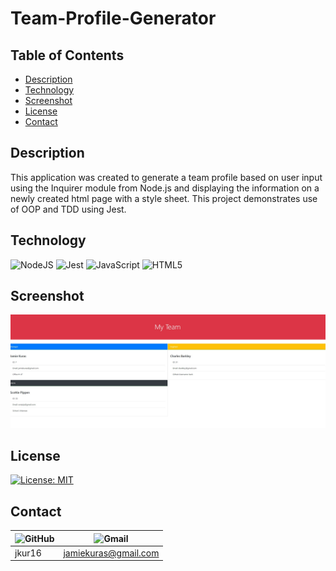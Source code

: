 # Team-Profile-Generator

## Table of Contents
* [Description](#Description)
* [Technology](#Technology)
* [Screenshot](#Screenshot)
* [License](#License)
* [Contact](#Contact)

## Description
This application was created to generate a team profile based on user input using the Inquirer module from Node.js and displaying the information on a newly created html page with a style sheet. This project demonstrates use of OOP and TDD using Jest.

## Technology
![NodeJS](https://img.shields.io/badge/node.js-6DA55F?style=for-the-badge&logo=node.js&logoColor=white)
![Jest](https://img.shields.io/badge/-jest-%23C21325?style=for-the-badge&logo=jest&logoColor=white)
![JavaScript](https://img.shields.io/badge/javascript-%23323330.svg?style=for-the-badge&logo=javascript&logoColor=%23F7DF1E)
![HTML5](https://img.shields.io/badge/html5-%23E34F26.svg?style=for-the-badge&logo=html5&logoColor=white)


## Screenshot
![Screenshot](assets/Screenshot.jpg)
## License
[![License: MIT](https://img.shields.io/badge/License-MIT-yellow.svg)](https://opensource.org/licenses/MIT)
## Contact
| ![GitHub](https://img.shields.io/badge/github-%23121011.svg?style=for-the-badge&logo=github&logoColor=white) | ![Gmail](https://img.shields.io/badge/Gmail-D14836?style=for-the-badge&logo=gmail&logoColor=white)                |
| ------ | -----                |
| jkur16 | jamiekuras@gmail.com |